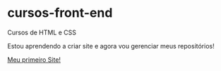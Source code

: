 # cursos-front-end
 Cursos de HTML e CSS

Estou aprendendo a criar site e agora vou gerenciar meus repositórios!

<a href="https://cristian0-pereira.github.io/cursos-front-end/curso-em-video/desafios/desafio-prof/html/prof.html">Meu primeiro Site!</a>